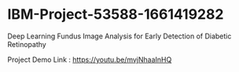 # IBM-Project-53588-1661419282
Deep Learning Fundus Image Analysis for Early Detection of Diabetic Retinopathy

Project Demo Link : https://youtu.be/mvjNhaaInHQ
